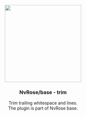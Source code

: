 <p align="center">
    <img width=250 src=https://user-images.githubusercontent.com/93622468/199302147-ef457867-30e1-49e3-be68-555fb071c9c9.png>
</p>

<h3 align=center> NvRose/base - trim </h3>

<p align=center>
    Trim trailing whitespace and lines. <br>
    The plugin is part of NvRose base.
</p><br><br>
